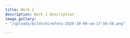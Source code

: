 ```yaml
---
title: Work 1
description: Work 1 Description
image_gallery:
- "/uploads/bildschirmfoto-2020-10-09-um-17-56-58.png"

---
```

